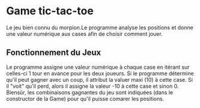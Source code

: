 # Game tic-tac-toe 

Le jeu bien connu du morpion.Le programme analyse les positions et donne une valeur numérique aux cases afin de choisir comment jouer.

## Fonctionnement du Jeux 
                                         
Le programme assigne une valeur numérique à chaque case en itérant sur celles-ci 1 tour en avance pour les deux joueurs. Si le programme détermine qu'il peut gagner avec un coup, il attribut la valuer maxi (10) à cette case. Si il "voit" qu'il perd, alors il assigne la valeur -10 à cette case et sinon 0. Biensûr, les combinaisons gagnantes du jeu sont indiquées (dans le constructor de la Game) pour qu'il puisse comarer les positions.





      